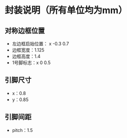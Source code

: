 # 封装说明（所有单位均为mm）
## 对称边框位置
 * 左边框启始位置： x -0.3 0.7
 * 边框宽度：1.125
 * 边框高度：1.4
 * 1号脚标志：x 0 0.5
## 引脚尺寸
 * x：0.8
 * y：0.85
## 引脚间距
 * pitch：1.5